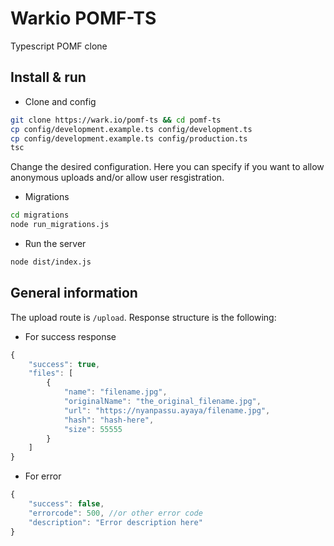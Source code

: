 # Warkio POMF-TS
Typescript POMF clone

## Install & run
- Clone and config
```sh
git clone https://wark.io/pomf-ts && cd pomf-ts
cp config/development.example.ts config/development.ts
cp config/development.example.ts config/production.ts
tsc
```
Change the desired configuration. Here you can specify if you want to allow anonymous uploads and/or allow user resgistration.

- Migrations
```sh
cd migrations
node run_migrations.js
```

- Run the server
```sh
node dist/index.js
```

## General information
The upload route is `/upload`. Response structure is the following:
- For success response
```js
{
    "success": true,
    "files": [
        {
            "name": "filename.jpg",
            "originalName": "the_original_filename.jpg",
            "url": "https://nyanpassu.ayaya/filename.jpg",
            "hash": "hash-here",
            "size": 55555
        }
    ]
}
```
- For error
```js
{
    "success": false,
    "errorcode": 500, //or other error code
    "description": "Error description here"
}
```